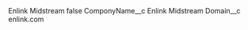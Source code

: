 <?xml version="1.0" encoding="UTF-8"?>
<CustomMetadata xmlns="http://soap.sforce.com/2006/04/metadata" xmlns:xsi="http://www.w3.org/2001/XMLSchema-instance" xmlns:xsd="http://www.w3.org/2001/XMLSchema">
    <label>Enlink Midstream</label>
    <protected>false</protected>
    <values>
        <field>ComponyName__c</field>
        <value xsi:type="xsd:string">Enlink Midstream</value>
    </values>
    <values>
        <field>Domain__c</field>
        <value xsi:type="xsd:string">enlink.com</value>
    </values>
</CustomMetadata>
